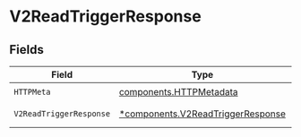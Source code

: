 # V2ReadTriggerResponse


## Fields

| Field                                                                                 | Type                                                                                  | Required                                                                              | Description                                                                           |
| ------------------------------------------------------------------------------------- | ------------------------------------------------------------------------------------- | ------------------------------------------------------------------------------------- | ------------------------------------------------------------------------------------- |
| `HTTPMeta`                                                                            | [components.HTTPMetadata](../../models/components/httpmetadata.md)                    | :heavy_check_mark:                                                                    | N/A                                                                                   |
| `V2ReadTriggerResponse`                                                               | [*components.V2ReadTriggerResponse](../../models/components/v2readtriggerresponse.md) | :heavy_minus_sign:                                                                    | A specific trigger                                                                    |